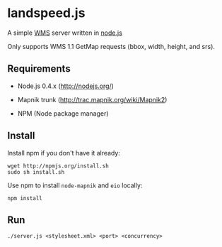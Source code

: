 # landspeed.js

A simple [WMS](http://www.opengeospatial.org/standards/wms) server written in [node.js](http://nodejs.org/)

Only supports WMS 1.1 GetMap requests (bbox, width, height, and srs).


## Requirements

 * Node.js 0.4.x (http://nodejs.org/)
 
 * Mapnik trunk (http://trac.mapnik.org/wiki/Mapnik2)

 * NPM (Node package manager)


## Install

Install npm if you don't have it already:

    wget http://npmjs.org/install.sh
    sudo sh install.sh


Use npm to install `node-mapnik` and `eio` locally:

    npm install


## Run

    ./server.js <stylesheet.xml> <port> <concurrency>
